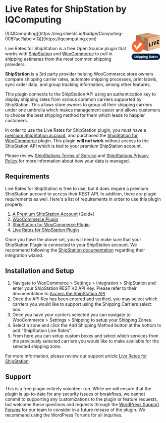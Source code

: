 # Live Rates for ShipStation by IQComputing

<img src=".wordpress-org/icon-256x256.png" align="right" width="100" height="100">
[![IQComputing](https://img.shields.io/badge/Computing-0067ae?label=IQ)](https://iqcomputing.com)

Live Rates for ShipStation is a free Open Source plugin that works with [ShipStation](https://www.shipstation.com/) and [WooCommerce](https://woocommerce.com/) to pull in shipping estimates from the most common shipping providers.

**ShipStation** is a 3rd party provider helping WooCommerce store owners compare shipping carrier rates, automate shipping processes, print labels, sync order data, and group tracking information, among other features.

This plugin connects to the ShipStation API using an authentication key to display shipping rates from various common carriers supported by ShipStation. This allows store owners to group all their shipping carriers under one umbrella which makes management easier and allows customers to choose the best shipping method for them which leads to happier customers.

In order to use the Live Rates for ShipStation plugin, you must have a [premium ShipStation account](https://www.shipstation.com/pricing/), and purchased the [ShipStation for WooCommerce](https://woocommerce.com/products/shipstation-integration/) plugin. This plugin **will not work** without access to the ShipStation API which is tied to your premium ShipStation account.

Please review [ShipStations Terms of Service](https://www.shipstation.com/terms-of-service/) and [ShipStations Privacy Policy](https://auctane.com/legal/privacy-policy/) for more information about how your data is managed.

## Requirements

Live Rates for ShipStation is free to use, but it does require a premium ShipStation account to access their REST API. In addition, there are plugin requirements as well. Here's a list of requirements in order to use this plugin properly:

1. [A Premium ShipStation Account](https://www.shipstation.com/pricing/) (Gold+)
1. [WooCommerce Plugin](https://wordpress.org/plugins/woocommerce/)
1. [ShipStation for WooCommerce Plugin](https://woocommerce.com/products/shipstation-integration/)
1. [Live Rates for ShipStation Plugin](https://wordpress.org/plugins/live-rates-for-shipstation/)

Once you have the above set, you will need to make sure that your ShipStation Plugin is connected to your ShipStation account. We recommend following the [ShipStation documentation](https://woocommerce.com/document/shipstation-for-woocommerce/#setup-and-configuration) regarding their integration wizard.

## Installation and Setup

1. Navigate to WooCommerce > Settings > Integration > ShipStation and enter your ShipStation REST V2 API Key. Please refer to their documentation to [Access the ShipStation API](https://help.shipstation.com/hc/en-us/articles/360025856212-ShipStation-API).
1. Once the API Key has been entered and verified, you may select which carriers you would like to support using the Shipping Carriers select box.
1. Once you have your carriers selected you can navigate to WooCommerce > Settings > Shipping to setup your Shipping Zones.
1. Select a zone and click the Add Shipping Method button at the bottom to add "ShipStation Live Rates".
1. From here you can setup custom boxes and select which services from the previously selected carriers you would like to make available for the selected shipping zone.

For more information, please review our support article [Live Rates for ShipStation](https://www.iqcomputing.com/support/articles/live-rates-for-shipstation/).

## Support

This is a free plugin entirely volunteer run. While we will ensure that the plugin is up-to-date for any security issues or breakfixes, we cannot commit to supporting any customizations to the plugin or feature requests, but welcome these questions and requests through the [WordPress Support Forums](https://wordpress.org/support/plugin/live-rates-for-shipstation/) for our team to consider in a future release of the plugin. We recommend using the WordPress Forums for all inquiries.